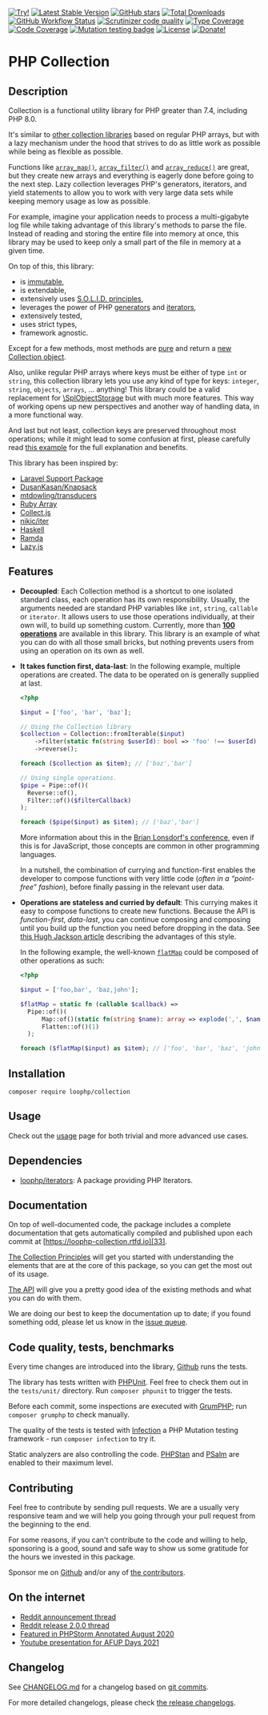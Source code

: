 [![Try!][phpsandbox image]][phpsandbox link]
[![Latest Stable Version][latest stable version]][packagist link]
[![GitHub stars][github stars]][packagist link]
[![Total Downloads][total downloads]][packagist link]
[![GitHub Workflow Status][github workflow status]][github actions link]
[![Scrutinizer code quality][code quality]][scrutinizer link]
[![Type Coverage][type coverage]][shepherd link]
[![Code Coverage][code coverage]][scrutinizer link]
[![Mutation testing badge][mutation badge url]][mutation badge link]
[![License][license]][packagist link]
[![Donate!][donate github]][github sponsors link]

# PHP Collection

## Description

Collection is a functional utility library for PHP greater than 7.4, including
PHP 8.0.

It's similar to [other collection libraries][7] based on regular PHP arrays, but
with a lazy mechanism under the hood that strives to do as little work as
possible while being as flexible as possible.

Functions like [`array_map()`][8], [`array_filter()`][9] and
[`array_reduce()`][10] are great, but they create new arrays and everything is
eagerly done before going to the next step. Lazy collection leverages PHP's
generators, iterators, and yield statements to allow you to work with very large
data sets while keeping memory usage as low as possible.

For example, imagine your application needs to process a multi-gigabyte log file
while taking advantage of this library's methods to parse the file. Instead of
reading and storing the entire file into memory at once, this library may be
used to keep only a small part of the file in memory at a given time.

On top of this, this library:

- is [immutable][11],
- is extendable,
- extensively uses [S.O.L.I.D. principles][14],
- leverages the power of PHP [generators][12] and [iterators][13],
- extensively tested,
- uses strict types,
- framework agnostic.

Except for a few methods, most methods are [pure][15] and return a [new
Collection object][16].

Also, unlike regular PHP arrays where keys must be either of type `int` or
`string`, this collection library lets you use any kind of type for keys:
`integer`, `string`, `objects`, `arrays`, ... anything! This library could be a
valid replacement for [\SplObjectStorage][17] but with much more features. This
way of working opens up new perspectives and another way of handling data, in a
more functional way.

And last but not least, collection keys are preserved throughout most
operations; while it might lead to some confusion at first, please carefully
read [this example][18] for the full explanation and benefits.

This library has been inspired by:

- [Laravel Support Package][19]
- [DusanKasan/Knapsack][20]
- [mtdowling/transducers][21]
- [Ruby Array][22]
- [Collect.js][23]
- [nikic/iter][24]
- [Haskell][25]
- [Ramda][26]
- [Lazy.js][27]

## Features

- **Decoupled**: Each Collection method is a shortcut to one isolated standard
  class, each operation has its own responsibility. Usually, the arguments
  needed are standard PHP variables like `int`, `string`, `callable` or
  `iterator`. It allows users to use those operations individually, at their own
  will, to build up something custom. Currently, more than [**100
  operations**][28] are available in this library. This library is an example of
  what you can do with all those small bricks, but nothing prevents users from
  using an operation on its own as well.

- **It takes function first, data-last**: In the following example, multiple
  operations are created. The data to be operated on is generally supplied at
  last.

  ```php
  <?php

  $input = ['foo', 'bar', 'baz'];

  // Using the Collection library
  $collection = Collection::fromIterable($input)
      ->filter(static fn(string $userId): bool => 'foo' !== $userId)
      ->reverse();

  foreach ($collection as $item); // ['baz','bar']

  // Using single operations.
  $pipe = Pipe::of()(
    Reverse::of(),
    Filter::of()($filterCallback)
  );

  foreach ($pipe($input) as $item); // ['baz','bar']
  ```

  More information about this in the [Brian Lonsdorf's conference][29], even if
  this is for JavaScript, those concepts are common in other programming
  languages.

  In a nutshell, the combination of currying and function-first enables the
  developer to compose functions with very little code (_often in a “point-free”
  fashion_), before finally passing in the relevant user data.

- **Operations are stateless and curried by default**: This currying makes it
  easy to compose functions to create new functions. Because the API is
  _function-first_, _data-last_, you can continue composing and composing until
  you build up the function you need before dropping in the data. See [this Hugh
  Jackson article][30] describing the advantages of this style.

  In the following example, the well-known [`flatMap`][31] could be composed of
  other operations as such:

  ```php
  <?php

  $input = ['foo,bar', 'baz,john'];

  $flatMap = static fn (callable $callback) =>
    Pipe::of()(
        Map::of()(static fn(string $name): array => explode(',', $name)),
        Flatten::of()(1)
    );

  foreach ($flatMap($input) as $item); // ['foo', 'bar', 'baz', 'john']
  ```

## Installation

`composer require loophp/collection`

## Usage

Check out the [usage][32] page for both trivial and more advanced use cases.

## Dependencies

- [loophp/iterators][48]: A package providing PHP Iterators.

## Documentation

On top of well-documented code, the package includes a complete documentation
that gets automatically compiled and published upon each commit at
[https://loophp-collection.rtfd.io][33].

[The Collection Principles][47] will get you started with understanding the
elements that are at the core of this package, so you can get the most out of
its usage.

[The API][28] will give you a pretty good idea of the existing methods and what
you can do with them.

We are doing our best to keep the documentation up to date; if you found
something odd, please let us know in the [issue queue][34].

## Code quality, tests, benchmarks

Every time changes are introduced into the library,
[Github][github actions link] runs the tests.

The library has tests written with [PHPUnit][35]. Feel free to check them out in
the `tests/unit/` directory. Run `composer phpunit` to trigger the tests.

Before each commit, some inspections are executed with [GrumPHP][36]; run
`composer grumphp` to check manually.

The quality of the tests is tested with [Infection][37] a PHP Mutation testing
framework - run `composer infection` to try it.

Static analyzers are also controlling the code. [PHPStan][38] and [PSalm][39]
are enabled to their maximum level.

## Contributing

Feel free to contribute by sending pull requests. We are a usually very
responsive team and we will help you going through your pull request from the
beginning to the end.

For some reasons, if you can't contribute to the code and willing to help,
sponsoring is a good, sound and safe way to show us some gratitude for the hours
we invested in this package.

Sponsor me on [Github][github sponsors link] and/or any of [the
contributors][6].

## On the internet

- [Reddit announcement thread][40]
- [Reddit release 2.0.0 thread][41]
- [Featured in PHPStorm Annotated August 2020][42]
- [Youtube presentation for AFUP Days 2021][46]

## Changelog

See [CHANGELOG.md][43] for a changelog based on [git commits][44].

For more detailed changelogs, please check [the release changelogs][45].

[phpsandbox image]:
  https://img.shields.io/badge/Try%20it-online%20!-brightgreen?style=flat-square
[phpsandbox link]: https://play.phpsandbox.io/loophp/collection
[packagist link]: https://packagist.org/packages/loophp/collection
[github actions link]: https://github.com/loophp/collection/actions
[scrutinizer link]:
  https://scrutinizer-ci.com/g/loophp/collection/?branch=master
[shepherd link]: https://shepherd.dev/github/loophp/collection
[github sponsors link]: https://github.com/sponsors/drupol
[latest stable version]:
  https://img.shields.io/packagist/v/loophp/collection.svg?style=flat-square
[github stars]:
  https://img.shields.io/github/stars/loophp/collection.svg?style=flat-square
[total downloads]:
  https://img.shields.io/packagist/dt/loophp/collection.svg?style=flat-square
[github workflow status]:
  https://img.shields.io/github/workflow/status/loophp/collection/Unit%20tests?style=flat-square
[code quality]:
  https://img.shields.io/scrutinizer/quality/g/loophp/collection/master.svg?style=flat-square
[type coverage]:
  https://img.shields.io/badge/dynamic/json?style=flat-square&color=color&label=Type%20coverage&query=message&url=https%3A%2F%2Fshepherd.dev%2Fgithub%2Floophp%2Fcollection%2Fcoverage
[code coverage]:
  https://img.shields.io/scrutinizer/coverage/g/loophp/collection/master.svg?style=flat-square
[license]:
  https://img.shields.io/packagist/l/loophp/collection.svg?style=flat-square
[donate github]:
  https://img.shields.io/badge/Sponsor-Github-brightgreen.svg?style=flat-square
[donate paypal]:
  https://img.shields.io/badge/Sponsor-Paypal-brightgreen.svg?style=flat-square
[mutation badge url]:
  https://img.shields.io/endpoint?style=flat-square&url=https%3A%2F%2Fbadge-api.stryker-mutator.io%2Fgithub.com%2Floophp%2Fcollection%2Fmaster
[mutation badge link]:
  https://dashboard.stryker-mutator.io/reports/github.com/loophp/collection/master
[7]: https://packagist.org/?query=collection
[11]: https://en.wikipedia.org/wiki/Immutable_object
[12]: https://www.php.net/manual/en/class.generator.php
[13]: https://www.php.net/manual/en/class.iterator.php
[14]: https://en.wikipedia.org/wiki/SOLID
[15]: https://en.wikipedia.org/wiki/Pure_function
[16]: https://github.com/loophp/collection/blob/master/src/Collection.php
[8]: https://www.php.net/array-map
[9]: https://www.php.net/array-filter
[10]: https://www.php.net/array-reduce
[17]: https://www.php.net/manual/en/class.splobjectstorage.php
[18]:
  https://loophp-collection.readthedocs.io/en/stable/pages/usage.html#working-with-keys-and-values
[19]: https://github.com/illuminate/support
[20]: https://github.com/DusanKasan/Knapsack
[21]: https://github.com/mtdowling/transducers.php
[22]: https://ruby-doc.org/core-2.7.0/Array.html
[23]: https://collect.js.org/
[24]: https://github.com/nikic/iter
[27]: http://danieltao.com/lazy.js/
[33]: https://loophp-collection.rtfd.io
[28]: https://loophp-collection.readthedocs.io/en/stable/pages/api.html
[32]: https://loophp-collection.readthedocs.io/en/stable/pages/usage.html
[34]: https://github.com/loophp/collection/issues
[github actions link]: https://github.com/loophp/collection/actions
[35]: https://www.phpunit.de/
[36]: https://github.com/phpro/grumphp
[37]: https://github.com/infection/infection
[38]: https://github.com/phpstan/phpstan
[39]: https://github.com/vimeo/psalm
[6]: https://github.com/loophp/collection/graphs/contributors
[40]:
  https://www.reddit.com/r/PHP/comments/csxw23/a_stateless_and_modular_collection_class/
[41]:
  https://www.reddit.com/r/PHP/comments/i2u2le/release_of_version_200_of_loophpcollection/
[42]: https://blog.jetbrains.com/phpstorm/2020/08/php-annotated-august-2020/
[43]: https://github.com/loophp/collection/blob/master/CHANGELOG.md
[44]: https://github.com/loophp/collection/commits/master
[45]: https://github.com/loophp/collection/releases
[25]: https://www.haskell.org/
[29]: https://www.youtube.com/watch?v=m3svKOdZijA
[30]: http://hughfdjackson.com/javascript/why-curry-helps/
[26]: https://ramdajs.com/
[31]:
  https://developer.mozilla.org/en-US/docs/Web/JavaScript/Reference/Global_Objects/Array/flatMap
[46]: https://www.youtube.com/watch?v=Kp47f8dtqoo
[47]: https://loophp-collection.readthedocs.io/en/stable/pages/principles.html
[48]: https://github.com/loophp/iterators
